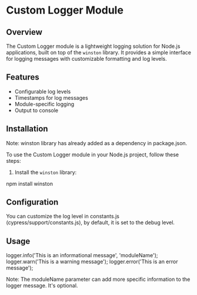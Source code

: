 # Custom Logger Module

## Overview

The Custom Logger module is a lightweight logging solution for Node.js applications, built on top of the `winston` library. It provides a simple interface for logging messages with customizable formatting and log levels.

## Features

- Configurable log levels
- Timestamps for log messages
- Module-specific logging
- Output to console

## Installation

Note: winston library has already added as a dependency in package.json.

To use the Custom Logger module in your Node.js project, follow these steps:

1. Install the `winston` library:

npm install winston

## Configuration

You can customize the log level in constants.js (cypress/support/constants.js), by default, it is set to the debug level.

## Usage

logger.info('This is an informational message', 'moduleName');
logger.warn('This is a warning message');
logger.error('This is an error message');

Note: The moduleName parameter can add more specific information to the logger message. It's optional.
